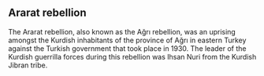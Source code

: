 ## Ararat rebellion

The Ararat rebellion, also known as the Ağrı rebellion, was an uprising amongst the Kurdish inhabitants of the province of Ağrı in eastern Turkey against the Turkish government that took place in 1930.
The leader of the Kurdish guerrilla forces during this rebellion was Ihsan Nuri from the Kurdish Jibran tribe.

